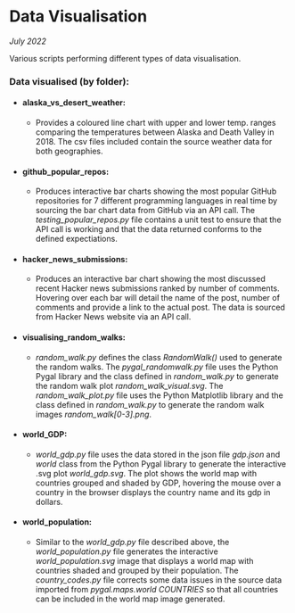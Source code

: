# Data Visualisation
_July 2022_

Various scripts performing different types of data visualisation.

### Data visualised (by folder):
- #### alaska_vs_desert_weather:
  - Provides a coloured line chart with upper and lower temp. ranges comparing the temperatures between Alaska and Death Valley in 2018. The csv files included contain the source weather data for both geographies.
- #### github_popular_repos:
  - Produces interactive bar charts showing the most popular GitHub repositories for 7 different programming languages in real time by sourcing the bar chart data from GitHub via an API call. The _testing_popular_repos.py_ file contains a unit test to ensure that the API call is working and that the data returned conforms to the defined expectiations.
- #### hacker_news_submissions:
  - Produces an interactive bar chart showing the most discussed recent Hacker news submissions ranked by number of comments. Hovering over each bar will detail the name of the post, number of comments and provide a link to the actual post. The data is sourced from Hacker News website via an API call.
- #### visualising_random_walks:
  - _random_walk.py_ defines the class _RandomWalk()_ used to generate the random walks. The _pygal_randomwalk.py_ file uses the Python Pygal library and the class defined in _random_walk.py_ to generate the random walk plot _random_walk_visual.svg_. The _random_walk_plot.py_ file uses the Python Matplotlib library and the class defined in _random_walk.py_ to generate the random walk images _random_walk[0-3].png_.
- #### world_GDP:
  - _world_gdp.py_ file uses the data stored in the json file _gdp.json_ and _world_ class from the Python Pygal library to generate the interactive .svg plot _world_gdp.svg_. The plot shows the world map with countries grouped and shaded by GDP, hovering the mouse over a country in the browser displays the country name and its gdp in dollars.
- #### world_population:
  - Similar to the _world_gdp.py_ file described above, the _world_population.py_ file generates the interactive _world_population.svg_ image that displays a world map with countries shaded and grouped by their population. The _country_codes.py_ file corrects some data issues in the source data imported from _pygal.maps.world_ _COUNTRIES_ so that all countries can be included in the world map image generated.
